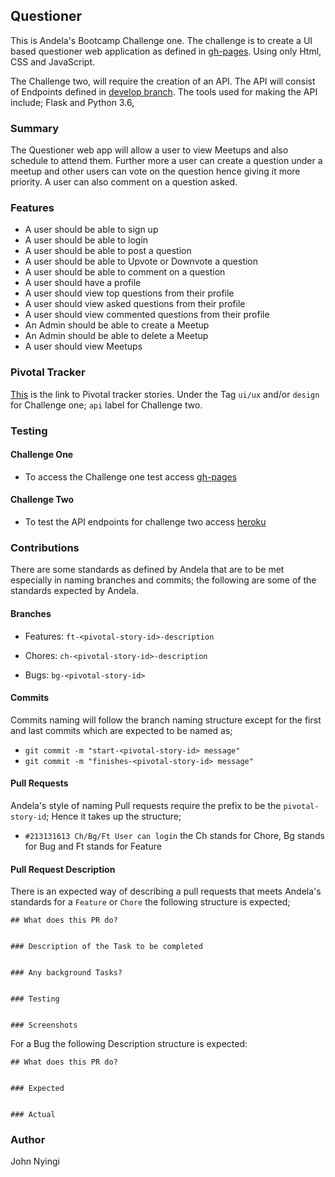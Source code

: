 ## Questioner
This is Andela's Bootcamp Challenge one. The challenge is to create a UI based questioner web application as defined in [gh-pages](https://github.com/j0nimost/Questioner/tree/gh-pages). Using only Html, CSS and JavaScript. 

The Challenge two, will require the creation of an API. The API will consist of Endpoints defined in [develop branch](https://github.com/j0nimost/Questioner/tree/develop). The tools used for making the API include; Flask and Python 3.6, 

### Summary
The Questioner web app will allow a user to view Meetups and also schedule to attend them. Further more a user can create a question under a meetup and other users can vote on the question hence giving it more priority. A user can also comment on a question asked.

### Features
- A user should be able to sign up
- A user should be able to login
- A user should be able to post a question
- A user should be able to Upvote or Downvote a question
- A user should be able to comment on a question
- A user should have a profile
- A user should view top questions from their profile
- A user should view asked questions from their profile
- A user should view commented questions from their profile
- An Admin should be able to create a Meetup
- An Admin should be able to delete a Meetup
- A user should view Meetups

### Pivotal Tracker
[This](https://www.pivotaltracker.com/n/projects/2235178) is the link to Pivotal tracker stories. Under the Tag `ui/ux` and/or `design` for Challenge one; `api` label for Challenge two.

### Testing
#### Challenge One
- To access the Challenge one test access [gh-pages](https://j0nimost.github.io/Questioner/)

#### Challenge Two
- To test the API endpoints for challenge two access [heroku](https://questioneradc36.herokuapp.com/)

### Contributions
There are some standards as defined by Andela that are to be met especially in 
naming branches and commits; the following are some of the standards expected by 
Andela.

#### Branches 
- Features:
    `ft-<pivotal-story-id>-description`

- Chores:
    `ch-<pivotal-story-id>-description`

- Bugs:
    `bg-<pivotal-story-id>`

#### Commits
Commits naming will follow the branch naming structure except for the 
first and last commits which are expected to be named as;
- `git commit -m "start-<pivotal-story-id> message"`
- `git commit -m "finishes-<pivotal-story-id> message"`

#### Pull Requests
Andela's style of naming Pull requests require the prefix to be the `pivotal-story-id`; Hence it takes up the structure;
- `#213131613 Ch/Bg/Ft User can login` the Ch stands for Chore, Bg stands for Bug
    and Ft stands for Feature

#### Pull Request Description
There is an expected way of describing a pull requests that meets Andela's standards
for a `Feature` or `Chore` the following structure is expected;
```
## What does this PR do?


### Description of the Task to be completed


### Any background Tasks?


### Testing


### Screenshots
```

For a Bug the following Description structure is expected:
```
## What does this PR do?


### Expected


### Actual
```

### Author
John Nyingi
